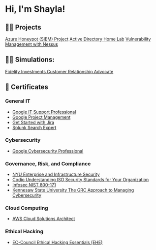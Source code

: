 <h1>Hi, I'm Shayla! <br/>

<h2>👨‍💻 Projects</h2>

[Azure Honeypot (SIEM) Project](https://github.com/smerene99/Azure-Honeypot-SIEM-)
[Active Directory Home Lab](https://github.com/smerene99/Active-Directory-Home-Lab)
[Vulnerability Management with Nessus]()

<h2>👨‍💻 Simulations:</h2>

[Fidelity Investments Customer Relationship Advocate](https://medium.com/@smerene/fidelity-investments-customer-relationship-advocate-job-simulation-c435331e48e9)

<h2>📃 Certificates</h2>
<h3> General IT</h3>

- [Google IT Support Professional](https://coursera.org/verify/professional-cert/6N7GUB2WPAAK)
- [Google Project Management](https://coursera.org/verify/professional-cert/ZUEB8VGB2KVP)
- [Get Started with Jira](https://coursera.org/verify/99UQ6NM44KVM)
- [Splunk Search Expert](https://coursera.org/verify/specialization/CXRYRR82LRLT)
<h3> Cybersecurity</h3>

- [Google Cybersecurity Professional](https://coursera.org/verify/professional-cert/HRK4C6AMLHEQ)
<h3> Governance, Risk, and Compliance</h3>

- [NYU Enterprise and Infrastructure Security](https://coursera.org/verify/VQU6W967RZWQ)
- [Codio Understanding ISO Security Standards for Your Organization](https://coursera.org/verify/VEBP54RQT33E)
- [Infosec NIST 800-171](https://coursera.org/verify/LM83FJ5BWR8E)
- [Kennesaw State University The GRC Approach to Managing Cybersecurity](https://coursera.org/verify/3R7X7JPLNJCY)

<h3> Cloud Computing </h3>

- [AWS Cloud Solutions Architect](https://coursera.org/verify/professional-cert/S9VCWQHJ7BEP)
<h3> Ethical Hacking</h3>

- [EC-Council Ethical Hacking Essentials (EHE)](https://coursera.org/verify/NC887M2LE3MH)


